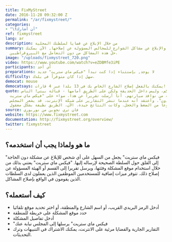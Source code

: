 ```yaml
---
title: FixMyStreet
date: 2016-11-28 09:32:00 Z
permalink: "/ar/fixmystreet/"
categories:
- "\tأن أشارك"
ref: fixmystreet
lang: ar
description: من خلال الإبلاغ عن قضايا لسلطتك المحلية
summary: رسم خرائط والإبلاغ عن مشاكل الشوارع للمجالس المسؤولة عن إصلاحها, الآن يمكنك
  حلّ هذه المشاكل من دون التعامل مع البيروقراطيين.
image: "/uploads/fixmystreet_720.png"
video: https://www.youtube.com/watch?v=eZDBMfe3iPE
participants: أي أحد
preparations: لا يوجد, بإستثناء إذا كنت تبدأ "فيكس ماي ستريت" جديد
difficulty: سهل إذا كان متوفراً في بلدك.
democat: mouse
democatsays: يمكنك بالفعل إصلاح الشارع الخاص بك في 13 بلدا عبر 4 قارات!
quote: القمامة تتراكم، وليس داخل الحديقة ولكن على الطريق أمامها - قبالة بيتي! الناس
  تفرغ القمامة من نوافذ سيارتهم. أنا أرسلت تقريراً عن هذا، سواء على "فيكس ماي ستريت"
  ومجلس "كرويدون". وأعتقد أنه عندما تنشر التقارير على شبكة الإنترنت، قد يشعر المجلس
  نوعا من الضغط والخجل. وكانت النتائج جيدة. الآن، الطريق نظيفة بشكل معقول.
source: فان تري نجوين من نوربوري
website: https://www.fixmystreet.com
documentation: http://fixmystreet.org/overview/
twitter: fixmystreet
---
```


##	ما هو ولماذا يجب أن استخدمه؟
"فيكس ماي ستريت"  يجعل من السهل على أي شخص للإبلاغ عن مشكلة دون الحاجة إلى القلق حول السلطة الصحيحة لإرساله إليها. "فيكس ماي ستريت"  يعتني بذلك من خلال استخدام موقع المشكلة وفئتها، ويرسل تقريرا إلى القسم أو الهيئة المسؤولة عن إصلاح ذلك. تتوفر ميزات إضافية للمستخدمين الموظفين الذين يعملون لدى السلطات الذين يقومون في الواقع بإصلاح المشاكل.

##	كيف أستعمله؟
*	أدخل الرمز البريدي القريب، أو اسم الشارع والمنطقة، أو اختر تحديد موقع تلقائيا
*	حدد موقع المشكلة على خريطة للمنطقة
*	أدخل تفاصيل المشكلة
*	"فيكس ماي ستريت"  يرسلها إلى المجلس نيابة عنك
*	التقارير الجارية والقضايا مرئية على الانترنت، يمكنك الاشتراك في التنبيهات وترك التحديثات.
